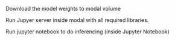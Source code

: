Download the model weights to modal volume

Run Jupyer server inside modal with all required libraries. 

Run jupyter notebook to do inferencing (inside Jupyter Notebook)
